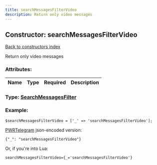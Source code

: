 ```yaml
---
title: searchMessagesFilterVideo
description: Return only video messages
---
```

## Constructor: searchMessagesFilterVideo  
[Back to constructors index](index.md)



Return only video messages

### Attributes:

| Name     |    Type       | Required | Description |
|----------|:-------------:|:--------:|------------:|



### Type: [SearchMessagesFilter](../types/SearchMessagesFilter.md)


### Example:

```
$searchMessagesFilterVideo = ['_' => 'searchMessagesFilterVideo'];
```  

[PWRTelegram](https://pwrtelegram.xyz) json-encoded version:

```
{"_": "searchMessagesFilterVideo"}
```


Or, if you're into Lua:  


```
searchMessagesFilterVideo={_='searchMessagesFilterVideo'}

```


